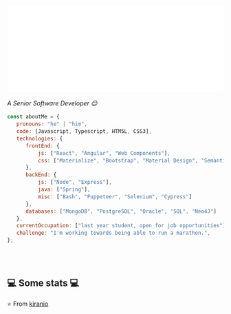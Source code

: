 <img src="https://github.com/kiranio/kiranio/blob/main/logo.svg"/>


<p><em>A Senior Software Developer 😊</br>
</em></p>


```javascript
const aboutMe = {
   pronouns: "he" | "him",
   code: [Javascript, Typescript, HTM5L, CSS3],
   technologies: {
      frontEnd: {
          js: ["React", "Angular", "Web Components"],
          css: ["Materialize", "Bootstrap", "Material Design", "Semantic UI", "SCSS/LESS"]
      },
      backEnd: {
          js: ["Node", "Express"],
          java: ["Spring"],
          misc: ["Bash", "Puppeteer", "Selenium", "Cypress"]
      },
      databases: ["MongoDB", "PostgreSQL", "Oracle", "SQL", "Neo4J"]
   },
   currentOccupation: ["last year student, open for job opportunities"],
   challenge: "I'm working towards being able to run a marathon.",
};
```
</br></br>
<h2>💻 Some stats 💻</h2>


⭐️ From [kiranio](https://github.com/kiranio)
